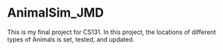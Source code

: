 # AnimalSim_JMD

This is my final project for CS131. In this project, the locations of different types of Animals is set, tested,
and updated.
